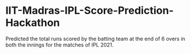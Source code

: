 # IIT-Madras-IPL-Score-Prediction-Hackathon
Predicted the total runs scored by the batting team at the end of 6 overs in both the innings for the matches of IPL 2021.
